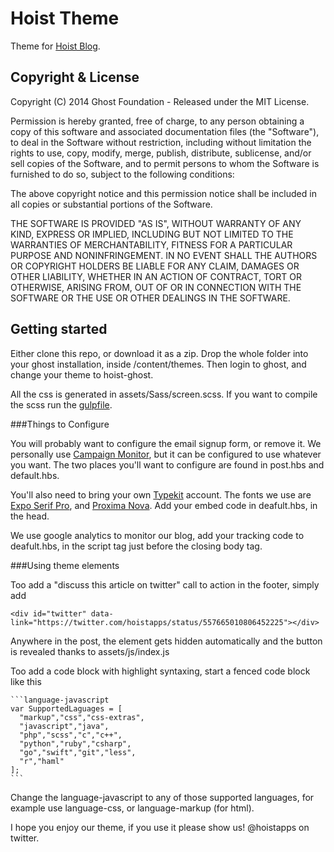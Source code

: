 # Hoist Theme

Theme for [Hoist Blog](https://www.hoist.io/blog).

## Copyright & License

Copyright (C) 2014 Ghost Foundation - Released under the MIT License.

Permission is hereby granted, free of charge, to any person obtaining a copy of this software and associated documentation files (the "Software"), to deal in the Software without restriction, including without limitation the rights to use, copy, modify, merge, publish, distribute, sublicense, and/or sell copies of the Software, and to permit persons to whom the Software is furnished to do so, subject to the following conditions:

The above copyright notice and this permission notice shall be included in all copies or substantial portions of the Software.

THE SOFTWARE IS PROVIDED "AS IS", WITHOUT WARRANTY OF ANY KIND, EXPRESS OR IMPLIED, INCLUDING BUT NOT LIMITED TO THE WARRANTIES OF MERCHANTABILITY, FITNESS FOR A PARTICULAR PURPOSE AND
NONINFRINGEMENT. IN NO EVENT SHALL THE AUTHORS OR COPYRIGHT HOLDERS BE LIABLE FOR ANY CLAIM, DAMAGES OR OTHER LIABILITY, WHETHER IN AN ACTION OF CONTRACT, TORT OR OTHERWISE, ARISING FROM, OUT OF OR IN CONNECTION WITH THE SOFTWARE OR THE USE OR OTHER DEALINGS IN THE SOFTWARE.

## Getting started

Either clone this repo, or download it as a zip. Drop the whole folder into your ghost installation, inside /content/themes. Then login to ghost, and change your theme to hoist-ghost.

All the css is generated in assets/Sass/screen.scss. If you want to compile the scss run the [gulpfile](http://gulpjs.com/).

###Things to Configure

You will probably want to configure the email signup form, or remove it. We personally use [Campaign Monitor](https://www.campaignmonitor.com/), but it can be configured to use whatever you want. The two places you'll want to configure are found in post.hbs and default.hbs.

You'll also need to bring your own [Typekit](https://typekit.com/) account. The fonts we use are [Expo Serif Pro](https://typekit.com/fonts/expo-serif-pro), and [Proxima Nova](https://typekit.com/fonts/proxima-nova). Add your embed code in deafult.hbs, in the head.

We use google analytics to monitor our blog, add your tracking code to deafult.hbs, in the script tag just before the closing body tag.

###Using theme elements

Too add a "discuss this article on twitter" call to action in the footer, simply add 

    <div id="twitter" data-link="https://twitter.com/hoistapps/status/557665010806452225"></div>

Anywhere in the post, the element gets hidden automatically and the button is revealed thanks to assets/js/index.js

Too add a code block with highlight syntaxing, start a fenced code block like this

    ```language-javascript
    var SupportedLaguages = [
      "markup","css","css-extras",
      "javascript","java",
      "php","scss","c","c++",
      "python","ruby","csharp",
      "go","swift","git","less",
      "r","haml"
    ];
    ```
Change the language-javascript to any of those supported languages, for example use language-css, or language-markup (for html).

I hope you enjoy our theme, if you use it please show us! @hoistapps on twitter.

